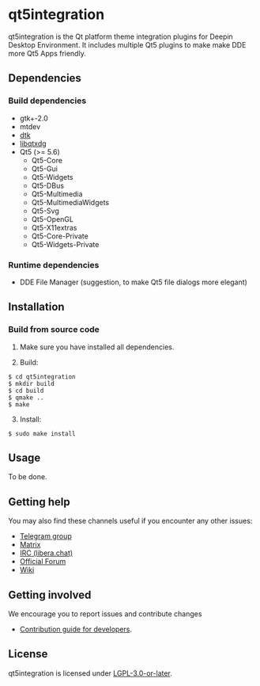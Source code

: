 # qt5integration

qt5integration is the Qt platform theme integration plugins for Deepin Desktop Environment. It includes multiple Qt5 plugins
to make make DDE more Qt5 Apps friendly.

## Dependencies

### Build dependencies

* gtk+-2.0
* mtdev
* [dtk](https://github.com/linuxdeepin/deepin-tool-kit)
* [libqtxdg](https://github.com/lxde/libqtxdg)
* Qt5 (>= 5.6)
  * Qt5-Core
  * Qt5-Gui
  * Qt5-Widgets
  * Qt5-DBus
  * Qt5-Multimedia
  * Qt5-MultimediaWidgets
  * Qt5-Svg
  * Qt5-OpenGL
  * Qt5-X11extras
  * Qt5-Core-Private
  * Qt5-Widgets-Private

### Runtime dependencies

* DDE File Manager (suggestion, to make Qt5 file dialogs more elegant)

## Installation

### Build from source code

1. Make sure you have installed all dependencies.

2. Build:
```
$ cd qt5integration
$ mkdir build
$ cd build
$ qmake ..
$ make
```

3. Install:
```
$ sudo make install
```

## Usage

To be done.

## Getting help

You may also find these channels useful if you encounter any other issues:

* [Telegram group](https://t.me/deepin)
* [Matrix](https://matrix.to/#/#deepin-community:matrix.org)
* [IRC (libera.chat)](https://web.libera.chat/#deepin-community)
* [Official Forum](https://bbs.deepin.org/)
* [Wiki](http://wiki.deepin.org/)

## Getting involved

We encourage you to report issues and contribute changes

* [Contribution guide for developers](https://github.com/linuxdeepin/developer-center/wiki/Contribution-Guidelines-for-Developers-en).

## License

qt5integration is licensed under [LGPL-3.0-or-later](LICENSE).
